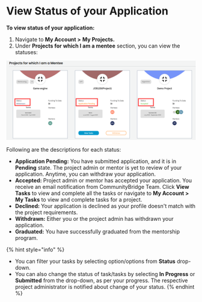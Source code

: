 # View Status of your Application

**To view status of your application:**

1. Navigate to **My Account &gt;** **My Projects.**   
2. Under **Projects for which I am a mentee** section, you can view the statuses:

![application status for mentee](../../../.gitbook/assets/application-status.png)

Following are the descriptions for each status:

* **Application Pending:** You have submitted application, and it is in **Pending** state. The project admin or mentor is yet to review of your application. Anytime, you can withdraw your application.
* **Accepted:** Project admin or mentor has accepted your application. You receive an email notification from CommunityBridge Team. Click **View Tasks** to view and complete all the tasks or navigate to **My Account &gt;** **My Tasks** to view and complete tasks for a project.
* **Declined:** Your application is declined as your profile doesn't match with the project requirements.
* **Withdrawn:** Either you or the project admin has withdrawn your application.
* **Graduated:** You have successfully graduated from the mentorship program.

{% hint style="info" %}
* You can filter your tasks by selecting option/options from **Status** drop-down.
* You can also change the status of task/tasks by selecting **In Progress** or **Submitted** from the drop-down, as per your progress. The respective project administrator is notified about change of your status.
{% endhint %}

